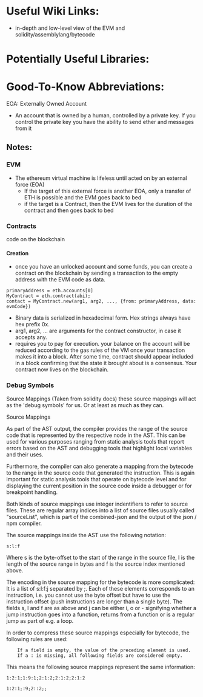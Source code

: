 # Useful Wiki Links:

[Github Ethereum Development Tutorial]: https://github.com/ethereum/wiki/wiki/Ethereum-Development-Tutorial

- in-depth and low-level view of the EVM and solidity/assemblylang/bytecode

[Ethereum Subtleties]: https://github.com/ethereum/wiki/wiki/Subtleties

# Potentially Useful Libraries:

[ETH Contracts To Bytecode]: https://crates.io/crates/ethabi-contract
[Ethereum JSON-RPC Client]: https://crates.io/crates/web3
[TestRPC Tool]: https://crates.io/crates/sputnikvm-dev
[Generic Blockchain Interface]: https://crates.io/crates/blockchain
[Ethereum Virtual Machine]: https://crates.io/crates/evm
[Block and Transaction Types]: https://crates.io/crates/etcommon-block
[Shortcuts and Helper Functions for Hash  Functions]: https://crates.io/crates/etcommon-crypto
[Solidity Grammar]: https://github.com/solidityj/solidity-antlr4
[Native Cross-Platform Rust-bindings to NodeJS]: https://github.com/neon-bindings/neon


# Good-To-Know Abbreviations:

EOA: Externally Owned Account

- An account that is owned by a human, controlled by a private key. If you control the private key you have the ability to send ether and messages from it



## Notes:

### EVM

- The ethereum virtual machine is lifeless until acted on by an external force (EOA)
  - If the target of this external force is another EOA, only a transfer of ETH is possible and the EVM goes back to bed
  - if the target is a Contract, then the EVM lives for the duration of the contract and then goes back to bed

### Contracts
code on the blockchain

#### Creation
- once you have an unlocked account and some funds, you can create a contract on the blockchain by sending a transaction to the empty address with the EVM code as data. 
```
primaryAddress = eth.accounts[0]
MyContract = eth.contract(abi);
contact = MyContract.new(arg1, arg2, ..., {from: primaryAddress, data: evmCode})
```

- Binary data is serialized in hexadecimal form. Hex strings always have hex prefix 0x.
- arg1, arg2, ... are arguments for the contract constructor, in case it accepts any.
- requires you to pay for execution.  your balance on the account will be reduced according to the gas rules of the VM once your transaction makes it into a block. After some time, contract should appear included in a block confirming that the state it brought about is a consensus. Your contract now lives on the blockchain.


### Debug Symbols

Source Mappings (Taken from solidity docs)
these source mappings will act as the 'debug symbols' for us. Or at least as much as they can.

Source Mappings

As part of the AST output, the compiler provides the range of the source code that is represented by the respective node in the AST. This can be used for various purposes ranging from static analysis tools that report errors based on the AST and debugging tools that highlight local variables and their uses.

Furthermore, the compiler can also generate a mapping from the bytecode to the range in the source code that generated the instruction. This is again important for static analysis tools that operate on bytecode level and for displaying the current position in the source code inside a debugger or for breakpoint handling.

Both kinds of source mappings use integer indentifiers to refer to source files. These are regular array indices into a list of source files usually called "sourceList", which is part of the combined-json and the output of the json / npm compiler.

The source mappings inside the AST use the following notation:

`s:l:f`

Where s is the byte-offset to the start of the range in the source file, l is the length of the source range in bytes and f is the source index mentioned above.

The encoding in the source mapping for the bytecode is more complicated: It is a list of s:l:f:j separated by ;. Each of these elements corresponds to an instruction, i.e. you cannot use the byte offset but have to use the instruction offset (push instructions are longer than a single byte). The fields s, l and f are as above and j can be either i, o or - signifying whether a jump instruction goes into a function, returns from a function or is a regular jump as part of e.g. a loop.

In order to compress these source mappings especially for bytecode, the following rules are used:

        If a field is empty, the value of the preceding element is used.
        If a : is missing, all following fields are considered empty.

This means the following source mappings represent the same information:

```
1:2:1;1:9:1;2:1:2;2:1:2;2:1:2

1:2:1;:9;2::2;;
```




